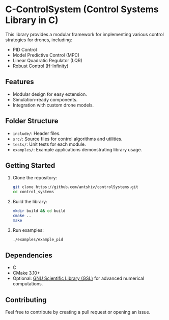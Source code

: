 # C-ControlSystem (Control Systems Library in C) 

This library provides a modular framework for implementing various control strategies for drones, including:
- PID Control
- Model Predictive Control (MPC)
- Linear Quadratic Regulator (LQR)
- Robust Control (H-Infinity)

## Features
- Modular design for easy extension.
- Simulation-ready components.
- Integration with custom drone models.

## Folder Structure
- `include/`: Header files.
- `src/`: Source files for control algorithms and utilities.
- `tests/`: Unit tests for each module.
- `examples/`: Example applications demonstrating library usage.

## Getting Started
1. Clone the repository:
   ```bash
   git clone https://github.com/antshiv/controlSystems.git
   cd control_systems
   ```
2. Build the library:
   ```bash
   mkdir build && cd build
   cmake ..
   make
   ```
3. Run examples:
   ```bash
   ./examples/example_pid
   ```

## Dependencies
- C
- CMake 3.10+
- Optional: [GNU Scientific Library (GSL)](https://www.gnu.org/software/gsl/) for advanced numerical computations.

## Contributing
Feel free to contribute by creating a pull request or opening an issue.